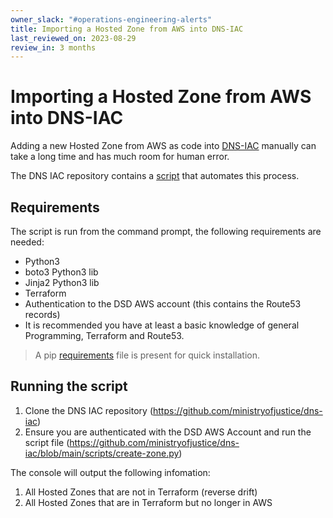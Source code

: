 ```yaml
---
owner_slack: "#operations-engineering-alerts"
title: Importing a Hosted Zone from AWS into DNS-IAC
last_reviewed_on: 2023-08-29
review_in: 3 months
---
```


# Importing a Hosted Zone from AWS into DNS-IAC

Adding a new Hosted Zone from AWS as code into [DNS-IAC](https://github.com/ministryofjustice/dns-iac) manually can take a long time and has much room for human error.

The DNS IAC repository contains a [script](https://github.com/ministryofjustice/dns-iac/blob/main/scripts/create-zone.py) that automates this process.

## Requirements

The script is run from the command prompt, the following requirements are needed:

* Python3
* boto3 Python3 lib
* Jinja2 Python3 lib
* Terraform
* Authentication to the DSD AWS account (this contains the Route53 records)
* It is recommended you have at least a basic knowledge of general Programming, Terraform and Route53.

> A pip [requirements](https://github.com/ministryofjustice/dns-iac/blob/main/scripts/requirements.txt) file is present for quick installation.

## Running the script

1. Clone the DNS IAC repository (<https://github.com/ministryofjustice/dns-iac>)
2. Ensure you are authenticated with the DSD AWS Account and run the script file (<https://github.com/ministryofjustice/dns-iac/blob/main/scripts/create-zone.py>)

The console will output the following infomation:

1. All Hosted Zones that are not in Terraform (reverse drift)
2. All Hosted Zones that are in Terraform but no longer in AWS
